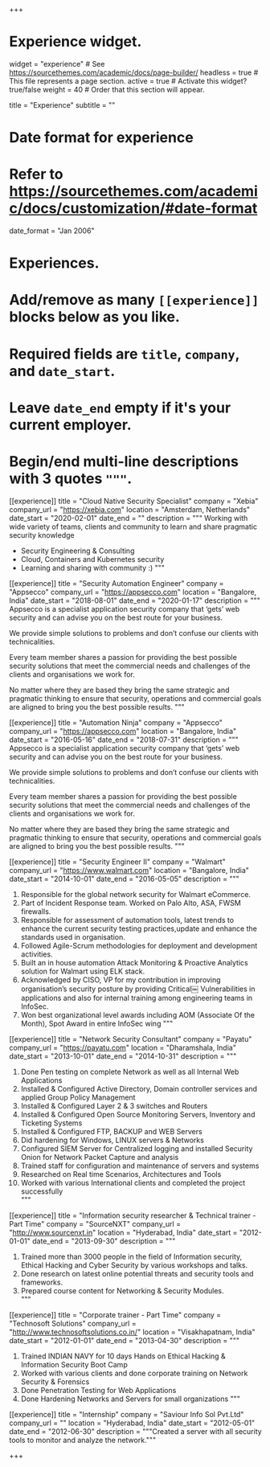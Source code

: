 +++
# Experience widget.
widget = "experience"  # See https://sourcethemes.com/academic/docs/page-builder/
headless = true  # This file represents a page section.
active = true  # Activate this widget? true/false
weight = 40  # Order that this section will appear.

title = "Experience"
subtitle = ""

# Date format for experience
#   Refer to https://sourcethemes.com/academic/docs/customization/#date-format
date_format = "Jan 2006"

# Experiences.
#   Add/remove as many `[[experience]]` blocks below as you like.
#   Required fields are `title`, `company`, and `date_start`.
#   Leave `date_end` empty if it's your current employer.
#   Begin/end multi-line descriptions with 3 quotes `"""`.
[[experience]]
  title = "Cloud Native Security Specialist"
  company = "Xebia"
  company_url = "https://xebia.com"
  location = "Amsterdam, Netherlands"
  date_start = "2020-02-01"
  date_end = ""
  description = """
Working with wide variety of teams, clients and community to learn and share pragmatic security knowledge
  * Security Engineering & Consulting
  * Cloud, Containers and Kubernetes security
  * Learning and sharing with community :)
  """

[[experience]]
  title = "Security Automation Engineer"
  company = "Appsecco"
  company_url = "https://appsecco.com"
  location = "Bangalore, India"
  date_start = "2018-08-01"
  date_end = "2020-01-17"
  description = """
Appsecco is a specialist application security company that ‘gets’ web security and can advise you on the best route for your business.

We provide simple solutions to problems and don’t confuse our clients with technicalities.

Every team member shares a passion for providing the best possible security solutions that meet the commercial needs and challenges of the clients and organisations we work for.

No matter where they are based they bring the same strategic and pragmatic thinking to ensure that security, operations and commercial goals are aligned to bring you the best possible results.
  """

[[experience]]
  title = "Automation Ninja"
  company = "Appsecco"
  company_url = "https://appsecco.com"
  location = "Bangalore, India"
  date_start = "2016-05-16"
  date_end = "2018-07-31"
  description = """
Appsecco is a specialist application security company that ‘gets’ web security and can advise you on the best route for your business.

We provide simple solutions to problems and don’t confuse our clients with technicalities.

Every team member shares a passion for providing the best possible security solutions that meet the commercial needs and challenges of the clients and organisations we work for.

No matter where they are based they bring the same strategic and pragmatic thinking to ensure that security, operations and commercial goals are aligned to bring you the best possible results.
  """

[[experience]]
  title = "Security Engineer II"
  company = "Walmart"
  company_url = "https://www.walmart.com"
  location = "Bangalore, India"
  date_start = "2014-10-01"
  date_end = "2016-05-05"
  description = """
1. Responsible for the global network security for Walmart eCommerce.
2. Part of Incident Response team. Worked on Palo Alto, ASA, FWSM firewalls.
3. Responsible for assessment of automation tools, latest trends to enhance the current security testing practices,update and enhance the standards used in organisation.
4. Followed Agile-Scrum methodologies for deployment and development activities.
5. Built an in house automation Attack Monitoring & Proactive Analytics solution for Walmart using ELK stack.
6. Acknowledged by CISO, VP for my contribution in improving organisation’s security posture by providing Critical￼ Vulnerabilities in applications and also for internal training among engineering teams in InfoSec.
7. Won best organizational level awards including AOM (Associate Of the Month), Spot Award in entire InfoSec wing
  """

[[experience]]
  title = "Network Security Consultant"
  company = "Payatu"
  company_url = "https://payatu.com"
  location = "Dharamshala, India"
  date_start = "2013-10-01"
  date_end = "2014-10-31"
  description = """
1. Done Pen testing on complete Network as well as all Internal Web Applications
2. Installed & Configured Active Directory, Domain controller services and applied Group Policy Management
3. Installed & Configured Layer 2 & 3 switches and Routers
4. Installed & Configured Open Source Monitoring Servers, Inventory and Ticketing Systems
5. Installed & Configured FTP, BACKUP and WEB Servers
6. Did hardening for Windows, LINUX servers & Networks
7. Configured SIEM Server for Centralized logging and installed Security Onion for Network Packet Capture and analysis
8. Trained staff for configuration and maintenance of servers and systems
9. Researched on Real time Scenarios, Architectures and Tools
10. Worked with various International clients and completed the project successfully   
  """

[[experience]]
  title = "Information security researcher & Technical trainer - Part Time"
  company = "SourceNXT"
  company_url = "http://www.sourcenxt.in"
  location = "Hyderabad, India"
  date_start = "2012-01-01"
  date_end = "2013-09-30"
  description = """
1. Trained more than 3000 people in the field of Information security, Ethical Hacking and Cyber Security by various workshops and talks. 
2. Done research on latest online potential threats and security tools and frameworks. 
3. Prepared course content for Networking & Security Modules.  
  """

[[experience]]
  title = "Corporate trainer - Part Time"
  company = "Technosoft Solutions"
  company_url = "http://www.technosoftsolutions.co.in/"
  location = "Visakhapatnam, India"
  date_start = "2012-01-01"
  date_end = "2013-04-30"
  description = """
1. Trained INDIAN NAVY for 10 days Hands on Ethical Hacking & Information Security Boot Camp
2. Worked with various clients and done corporate training on Network Security & Forensics
3. Done Penetration Testing for Web Applications
4. Done Hardening Networks and Servers for small organizations
  """


[[experience]]
  title = "Internship"
  company = "Saviour Info Sol Pvt.Ltd"
  company_url = ""
  location = "Hyderabad, India"
  date_start = "2012-05-01"
  date_end = "2012-06-30"
  description = """Created a server with all security tools to monitor and analyze the network."""

+++
